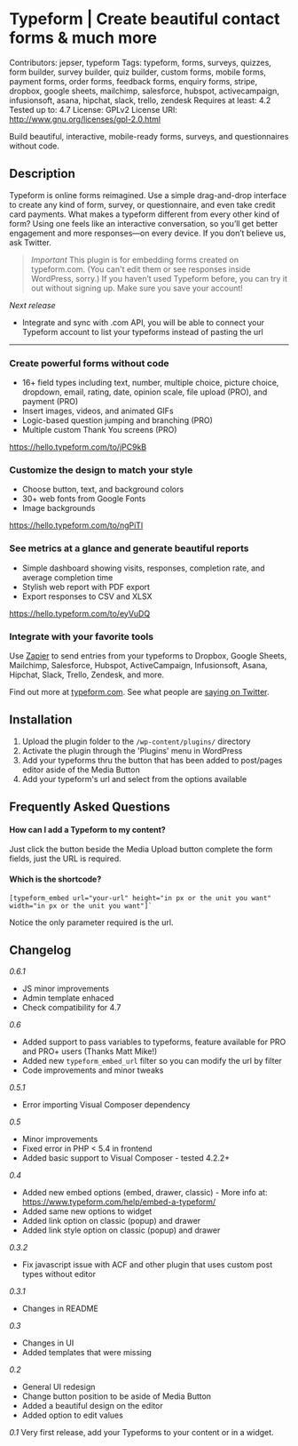 # Typeform | Create beautiful contact forms & much more
Contributors: jepser, typeform
Tags: typeform, forms, surveys, quizzes, form builder, survey builder, quiz builder, custom forms, mobile forms, payment forms, order forms, feedback forms, enquiry forms, stripe, dropbox, google sheets, mailchimp, salesforce, hubspot, activecampaign, infusionsoft, asana, hipchat, slack, trello, zendesk
Requires at least: 4.2
Tested up to: 4.7
License: GPLv2
License URI: http://www.gnu.org/licenses/gpl-2.0.html

Build beautiful, interactive, mobile-ready forms, surveys, and questionnaires without code.

## Description

Typeform is online forms reimagined. Use a simple drag-and-drop interface to create any kind of form, survey, or questionnaire, and even take credit card payments. What makes a typeform different from every other kind of form? Using one feels like an interactive conversation, so you’ll get better engagement and more responses—on every device. If you don’t believe us, ask Twitter.

> *Important*
> This plugin is for embedding forms created on typeform.com. (You can't edit them or see responses inside WordPress, sorry.) If you haven’t used Typeform before, you can try it out without signing up. Make sure you save your account!

*Next release*
* Integrate and sync with .com API, you will be able to connect your Typeform account to list your typeforms instead of pasting the url

------------

### Create powerful forms without code
* 16+ field types including text, number, multiple choice, picture choice, dropdown, email, rating, date, opinion scale, file upload (PRO), and payment (PRO)
* Insert images, videos, and animated GIFs
* Logic-based question jumping and branching (PRO)
* Multiple custom Thank You screens (PRO)

https://hello.typeform.com/to/jPC9kB

### Customize the design to match your style
* Choose button, text, and background colors
* 30+ web fonts from Google Fonts
* Image backgrounds

https://hello.typeform.com/to/ngPiTl

### See metrics at a glance and generate beautiful reports
* Simple dashboard showing visits, responses, completion rate, and average completion time
* Stylish web report with PDF export
* Export responses to CSV and XLSX

https://hello.typeform.com/to/eyVuDQ

### Integrate with your favorite tools
Use [Zapier](https://zapier.com/zapbook/typeform/) to send entries from your typeforms to Dropbox, Google Sheets, Mailchimp, Salesforce, Hubspot, ActiveCampaign, Infusionsoft, Asana, Hipchat, Slack, Trello, Zendesk, and more.

Find out more at [typeform.com](http://www.typeform.com/).
See what people are [saying on Twitter](https://twitter.com/typeform/timelines/574944095094841344).

## Installation

1. Upload the plugin folder to the `/wp-content/plugins/` directory
2. Activate the plugin through the 'Plugins' menu in WordPress
3. Add your typeforms thru the button that has been added to post/pages editor aside of the Media Button
4. Add your typeform's url and select from the options available

## Frequently Asked Questions

#### How can I add a Typeform to my content?

Just click the button beside the Media Upload button complete the form fields, just the URL is required.

#### Which is the shortcode?

    [typeform_embed url="your-url" height="in px or the unit you want" width="in px or the unit you want"]`

Notice the only parameter required is the url.

## Changelog

*0.6.1*
* JS minor improvements
* Admin template enhaced
* Check compatibility for 4.7

*0.6*
* Added support to pass variables to typeforms, feature available for PRO and PRO+ users (Thanks Matt Mike!)
* Added new `typeform_embed_url` filter so you can modify the url by filter
* Code improvements and minor tweaks

*0.5.1*
* Error importing Visual Composer dependency

*0.5*
* Minor improvements
* Fixed error in PHP < 5.4 in frontend
* Added basic support to Visual Composer - tested 4.2.2+

*0.4*
* Added new embed options (embed, drawer, classic) - More info at: https://www.typeform.com/help/embed-a-typeform/
* Added same new options to widget
* Added link option on classic (popup) and drawer
* Added link style option on classic (popup) and drawer

*0.3.2*
* Fix javascript issue with ACF and other plugin that uses custom post types without editor

*0.3.1*
* Changes in README

*0.3*
* Changes in UI
* Added templates that were missing

*0.2*
* General UI redesign
* Change button position to be aside of Media Button
* Added a beautiful design on the editor
* Added option to edit values

*0.1*
Very first release, add your Typeforms to your content or in a widget.
